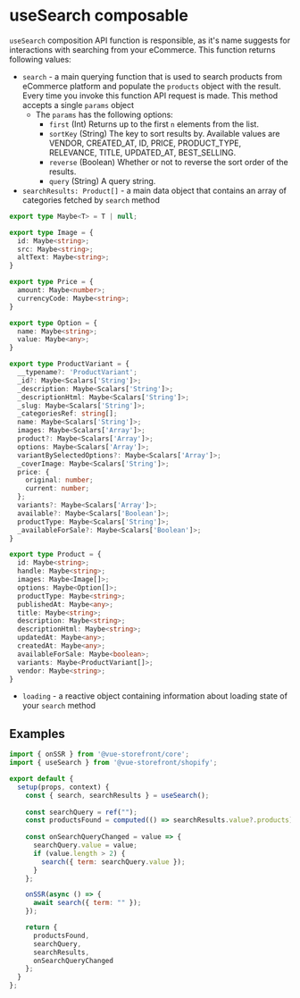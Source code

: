 # useSearch composable

`useSearch` composition API function is responsible, as it's name suggests for interactions with searching from your eCommerce. This function returns following values:

- `search` - a main querying function that is used to search products from eCommerce platform and populate the `products` object with the result. Every time you invoke this function API request is made. This method accepts a single `params` object
    - The `params` has the following options:
        - `first` (Int) Returns up to the first `n` elements from the list.
        - `sortKey` (String) The key to sort results by. Available values are VENDOR, CREATED_AT, ID, PRICE, PRODUCT_TYPE, RELEVANCE, TITLE, UPDATED_AT, BEST_SELLING.
        - `reverse` (Boolean) Whether or not to reverse the sort order of the results.
        - `query` (String) A query string.
- `searchResults: Product[]` - a main data object that contains an array of categories fetched by `search` method

```typescript
export type Maybe<T> = T | null;

export type Image = {
  id: Maybe<string>;
  src: Maybe<string>;
  altText: Maybe<string>;
}

export type Price = {
  amount: Maybe<number>;
  currencyCode: Maybe<string>;
}

export type Option = {
  name: Maybe<string>;
  value: Maybe<any>;
}

export type ProductVariant = {
  __typename?: 'ProductVariant';
  _id?: Maybe<Scalars['String']>;
  _description: Maybe<Scalars['String']>;
  _descriptionHtml: Maybe<Scalars['String']>;
  _slug: Maybe<Scalars['String']>;
  _categoriesRef: string[];
  name: Maybe<Scalars['String']>;
  images: Maybe<Scalars['Array']>;
  product?: Maybe<Scalars['Array']>;
  options: Maybe<Scalars['Array']>;
  variantBySelectedOptions?: Maybe<Scalars['Array']>;
  _coverImage: Maybe<Scalars['String']>;
  price: {
    original: number;
    current: number;
  };
  variants?: Maybe<Scalars['Array']>;
  available?: Maybe<Scalars['Boolean']>;
  productType: Maybe<Scalars['String']>;
  _availableForSale?: Maybe<Scalars['Boolean']>;
}

export type Product = {
  id: Maybe<string>;
  handle: Maybe<string>;
  images: Maybe<Image[]>;
  options: Maybe<Option[]>;
  productType: Maybe<string>;
  publishedAt: Maybe<any>;
  title: Maybe<string>;
  description: Maybe<string>;
  descriptionHtml: Maybe<string>;
  updatedAt: Maybe<any>;
  createdAt: Maybe<any>;
  availableForSale: Maybe<boolean>;
  variants: Maybe<ProductVariant[]>;
  vendor: Maybe<string>;
}
```
- `loading` - a reactive object containing information about loading state of your `search` method

## Examples

```javascript
import { onSSR } from '@vue-storefront/core';
import { useSearch } from '@vue-storefront/shopify';

export default {
  setup(props, context) {
    const { search, searchResults } = useSearch();
    
    const searchQuery = ref("");
    const productsFound = computed(() => searchResults.value?.products);
    
    const onSearchQueryChanged = value => {
      searchQuery.value = value;
      if (value.length > 2) {
        search({ term: searchQuery.value });
      }
    };

    onSSR(async () => {
      await search({ term: "" });
    });

    return {
      productsFound,
      searchQuery,
      searchResults,
      onSearchQueryChanged
    };
  }
};
```
